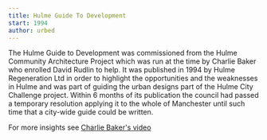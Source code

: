 ```yaml
---
title: Hulme Guide To Development
start: 1994
author: urbed
---
```


The Hulme Guide to Development was commissioned from the Hulme Community Architecture Project which was run at the time by Charlie Baker who enrolled David Rudlin to help. It was published in 1994 by Hulme Regeneration Ltd in order to highlight the opportunities and the weaknesses in Hulme and was part of guiding the urban designs part of the Hulme City Challenge project. Within 6 months of its publication the council had passed a temporary resolution applying it to the whole of Manchester until such time that a city-wide guide could be written.

For more insights see [Charlie Baker's video](http://www.4x4manchester.com/#!where-we-live/c3p4)
